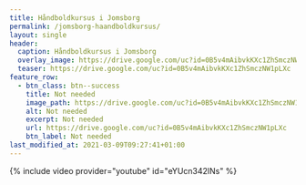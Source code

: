 ```yaml
---
title: Håndboldkursus i Jomsborg
permalink: /jomsborg-haandboldkursus/
layout: single
header:
  caption: Håndboldkursus i Jomsborg
  overlay_image: https://drive.google.com/uc?id=0B5v4mAibvkKXc1ZhSmczNW1pLXc
  teaser: https://drive.google.com/uc?id=0B5v4mAibvkKXc1ZhSmczNW1pLXc
feature_row:
  - btn_class: btn--success
    title: Not needed
    image_path: https://drive.google.com/uc?id=0B5v4mAibvkKXc1ZhSmczNW1pLXc
    alt: Not needed
    excerpt: Not needed
    url: https://drive.google.com/uc?id=0B5v4mAibvkKXc1ZhSmczNW1pLXc
    btn_label: Not needed
last_modified_at: 2021-03-09T09:27:41+01:00
---
```

{% include video provider="youtube" id="eYUcn342lNs" %}